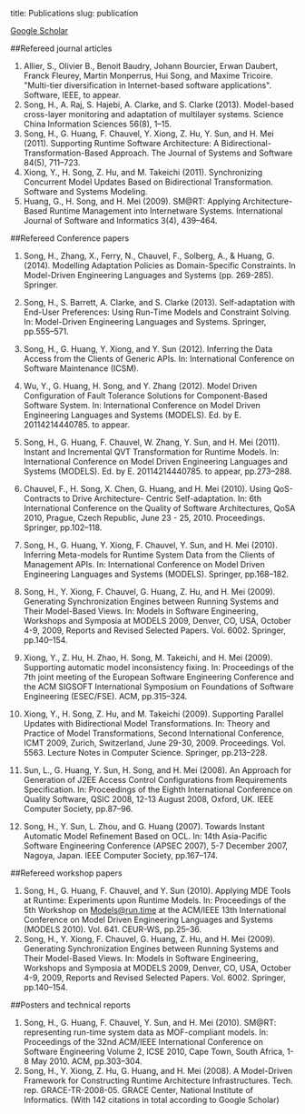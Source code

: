 title: Publications 
slug: publication

[Google Scholar](http://scholar.google.com/citations?user=lT6h24IAAAAJ&hl=en) 

##Refereed journal articles
1. Allier, S., Olivier B., Benoit Baudry, Johann Bourcier, Erwan Daubert, Franck Fleurey, Martin Monperrus, Hui Song, and Maxime Tricoire. "Multi-tier diversification in Internet-based software applications". Software, IEEE, to appear.
1. Song, H., A. Raj, S. Hajebi, A. Clarke, and S. Clarke (2013). Model-based cross-layer monitoring and adaptation
of multilayer systems. Science China Information Sciences 56(8), 1–15.
1. Song, H., G. Huang, F. Chauvel, Y. Xiong, Z. Hu, Y. Sun, and H. Mei (2011). Supporting Runtime Software
Architecture: A Bidirectional-Transformation-Based Approach. The Journal of Systems and Software 84(5),
711–723.
2. Xiong, Y., H. Song, Z. Hu, and M. Takeichi (2011). Synchronizing Concurrent Model Updates Based on
Bidirectional Transformation. Software and Systems Modeling.
3. Huang, G., H. Song, and H. Mei (2009). SM@RT: Applying Architecture-Based Runtime Management into
Internetware Systems. International Journal of Software and Informatics 3(4), 439–464.


##Refereed Conference papers
1. Song, H., Zhang, X., Ferry, N., Chauvel, F., Solberg, A., & Huang, G. (2014). Modelling Adaptation Policies as Domain-Specific Constraints. In Model-Driven Engineering Languages and Systems (pp. 269-285). Springer.
2. Song, H., S. Barrett, A. Clarke, and S. Clarke (2013). Self-adaptation with End-User Preferences: Using
Run-Time Models and Constraint Solving. In: Model-Driven Engineering Languages and Systems. Springer,
pp.555–571.
1. Song, H., G. Huang, Y. Xiong, and Y. Sun (2012). Inferring the Data Access from the Clients of Generic
APIs. In: International Conference on Software Maintenance (ICSM).
2. Wu, Y., G. Huang, H. Song, and Y. Zhang (2012). Model Driven Configuration of Fault Tolerance Solutions
for Component-Based Software System. In: International Conference on Model Driven Engineering Languages
and Systems (MODELS). Ed. by E. 20114214440785. to appear.
3. Song, H., G. Huang, F. Chauvel, W. Zhang, Y. Sun, and H. Mei (2011). Instant and Incremental QVT Transformation
for Runtime Models. In: International Conference on Model Driven Engineering Languages and Systems
(MODELS). Ed. by E. 20114214440785. to appear, pp.273–288.
4. Chauvel, F., H. Song, X. Chen, G. Huang, and H. Mei (2010). Using QoS-Contracts to Drive Architecture-
Centric Self-adaptation. In: 6th International Conference on the Quality of Software Architectures, QoSA 2010,
Prague, Czech Republic, June 23 - 25, 2010. Proceedings. Springer, pp.102–118.
5. Song, H., G. Huang, Y. Xiong, F. Chauvel, Y. Sun, and H. Mei (2010). Inferring Meta-models for Runtime
System Data from the Clients of Management APIs. In: International Conference on Model Driven Engineering
Languages and Systems (MODELS). Springer, pp.168–182.
6. Song, H., Y. Xiong, F. Chauvel, G. Huang, Z. Hu, and H. Mei (2009). Generating Synchronization Engines
between Running Systems and Their Model-Based Views. In: Models in Software Engineering, Workshops
and Symposia at MODELS 2009, Denver, CO, USA, October 4-9, 2009, Reports and Revised Selected Papers.
Vol. 6002. Springer, pp.140–154.
7. Xiong, Y., Z. Hu, H. Zhao, H. Song, M. Takeichi, and H. Mei (2009). Supporting automatic model inconsistency
fixing. In: Proceedings of the 7th joint meeting of the European Software Engineering Conference and the
ACM SIGSOFT International Symposium on Foundations of Software Engineering (ESEC/FSE). ACM, pp.315–324.
8. Xiong, Y., H. Song, Z. Hu, and M. Takeichi (2009). Supporting Parallel Updates with Bidirectional Model
Transformations. In: Theory and Practice of Model Transformations, Second International Conference, ICMT
2009, Zurich, Switzerland, June 29-30, 2009. Proceedings. Vol. 5563. Lecture Notes in Computer Science.
Springer, pp.213–228.
9. Sun, L., G. Huang, Y. Sun, H. Song, and H. Mei (2008). An Approach for Generation of J2EE Access Control
Configurations from Requirements Specification. In: Proceedings of the Eighth International Conference on
Quality Software, QSIC 2008, 12-13 August 2008, Oxford, UK. IEEE Computer Society, pp.87–96.

10. Song, H., Y. Sun, L. Zhou, and G. Huang (2007). Towards Instant Automatic Model Refinement Based on
OCL. In: 14th Asia-Pacific Software Engineering Conference (APSEC 2007), 5-7 December 2007, Nagoya, Japan.
IEEE Computer Society, pp.167–174.


##Refereed workshop papers
1. Song, H., G. Huang, F. Chauvel, and Y. Sun (2010). Applying MDE Tools at Runtime: Experiments upon
Runtime Models. In: Proceedings of the 5th Workshop on Models@run.time at the ACM/IEEE 13th International
Conference on Model Driven Engineering Languages and Systems (MODELS 2010). Vol. 641. CEUR-WS,
pp.25–36.
2. Song, H., Y. Xiong, F. Chauvel, G. Huang, Z. Hu, and H. Mei (2009). Generating Synchronization Engines
between Running Systems and Their Model-Based Views. In: Models in Software Engineering, Workshops
and Symposia at MODELS 2009, Denver, CO, USA, October 4-9, 2009, Reports and Revised Selected Papers.
Vol. 6002. Springer, pp.140–154.


##Posters and technical reports
1. Song, H., G. Huang, F. Chauvel, Y. Sun, and H. Mei (2010). SM@RT: representing run-time system data as
MOF-compliant models. In: Proceedings of the 32nd ACM/IEEE International Conference on Software Engineering Volume 2, ICSE 2010, Cape Town, South Africa, 1-8 May 2010. ACM, pp.303–304.
2. Song, H., Y. Xiong, Z. Hu, G. Huang, and H. Mei (2008). A Model-Driven Framework for Constructing Runtime
Architecture Infrastructures. Tech. rep. GRACE-TR-2008-05. GRACE Center, National Institute of Informatics.
(With 142 citations in total according to Google Scholar)

